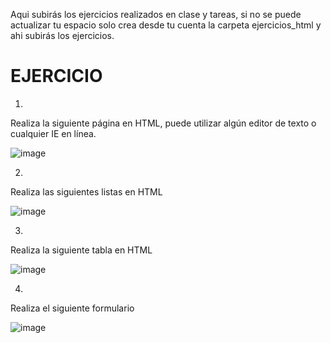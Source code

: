 Aqui subirás los ejercicios realizados en clase y tareas, si no se puede actualizar tu espacio solo crea desde tu cuenta la carpeta ejercicios_html y ahi subirás los ejercicios.

# EJERCICIO

1.
Realiza la siguiente página en HTML, puede utilizar algún editor de texto o cualquier IE en línea.

![image](https://user-images.githubusercontent.com/91554777/163911763-4fcbf1b7-6891-483f-b56a-7e029690afd8.png)

2.

Realiza las siguientes listas en HTML

![image](https://user-images.githubusercontent.com/91554777/163913971-acc6c07b-ba30-4c0f-b5e4-53ce05b2ac93.png)

3.
Realiza la siguiente tabla en HTML

![image](https://user-images.githubusercontent.com/91554777/163912405-f3d6f53c-9ee1-40f5-9234-0a48dc6435e6.png)

4.
Realiza el siguiente formulario

![image](https://user-images.githubusercontent.com/91554777/164133325-87940c74-0ebe-4299-8044-a01c41f76eff.png)

